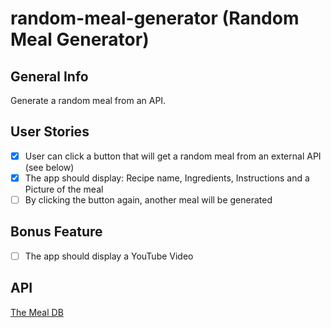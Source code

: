 # random-meal-generator (Random Meal Generator)

## General Info

Generate a random meal from an API.

## User Stories

* [X] User can click a button that will get a random meal from an external API (see below)
* [X] The app should display: Recipe name, Ingredients, Instructions and a Picture of the meal
* [ ] By clicking the button again, another meal will be generated

## Bonus Feature

* [ ] The app should display a YouTube Video

## API

[The Meal DB](https://www.themealdb.com/)
